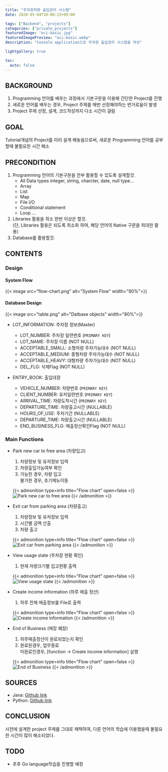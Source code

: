 ```yaml
---
title: "주차장차량 출입관리 시스템"
date: 2020-05-04T10:00:23+09:00

tags: ["Backend", "projects"]
categories: ["private_projects"]
featuredImage: "oci-basic.jpg"
featuredImagePreview: "oci-basic.webp"
description: "Console application으로 주차장 출입관리 시스템을 작성"

lightgallery: true

toc:
  auto: false
---
```


<!--more-->

## BACKGROUND

1. Programming 언어를 배우는 과정에서 기본구문을 이용해 간단한 Project를 진행
2. 새로운 언어를 배우는 경우, Project 주제를 매번 선정해야하는 번거로움이 발생
3. Project 주제 선정, 설계, 코드작성까지 다소 시간이 걸림

## GOAL

Tutorial개념의 Project를 미리 설계 해놓음으로써, 새로운 Programming 언어를 공부할때 불필요한 시간 해소

## PRECONDITION

1. Programming 언어의 기본구문을 전부 활용할 수 있도록 설계할것.
   - All Data types
     integer, string, charcter, date, null type...
   - Array
   - List
   - Map
   - File I/O
   - Conditional statement
   - Loop
     ...
2. Libraries 활용을 최소 한번 이상은 할것. \
   (단, Libraries 활용은 되도록 최소화 하여, 해당 언어의 Native 구문을 최대한 활용)
3. Database를 활용할것.

## CONTENTS

### Design

#### System Flow

{{< image src="flow-chart.png" alt="System Flow" width="90%">}}

#### Database Design

{{< image src="table.png" alt="Datbase objects" width="80%">}}

- LOT_INFORMATION: 주차장 정보(Master)

  - LOT_NUMBER: 주차장 일련번호 (`PRIMARY KEY`)
  - LOT_NAME: 주차장 이름 (NOT NULL)
  - ACCEPTABLE_SMALL: 소형차량 주차가능대수 (NOT NULL)
  - ACCEPTABLE_MEDIUM: 중형차량 주차가능대수 (NOT NULL)
  - ACCEPTABLE_HEAVY: 대형차량 주차가능대수 (NOT NULL)
  - DEL_FLG: 삭제Flag (NOT NULL)

- ENTRY_BOOK: 출입대장

  - VEHICLE_NUMBER: 차량번호 (`PRIMARY KEY`)
  - CLIENT_NUMBER: 유저일련번호 (`PRIMARY KEY`)
  - ARRIVAL_TIME: 차량도착시간 (`PRIMARY KEY`)
  - DEPARTURE_TIME: 차량출고시간 (NULLABLE)
  - HOURS_OF_USE: 주차기간 (NULLABLE)
  - DEPARTURE_TIME: 차량출고시간 (NULLABLE)
  - END_BUSINESS_FLG: 매출정산확인Flag (NOT NULL)

### Main Functions

- Park new car to free area (차량입고)

  1. 차량정보 및 유저정보 입력
  2. 차량출입가능여부 확인
  3. 가능한 경우, 차량 입고 \
     불가한 경우, 초기메뉴이동

  {{< admonition type=info title="Flow chart" open=false >}}
  ![Park new car to free area](function1_flow.png)
  {{< /admonition >}}

- Exit car from parking area (차량출고)

  1. 차량정보 및 유저정보 입력
  2. 시간별 금액 산출
  3. 차량 출고

  {{< admonition type=info title="Flow chart" open=false >}}
  ![Exit car from parking area](function2_flow.png)
  {{< /admonition >}}

- View usage state (주차장 현황 확인)

  1. 현재 차량크기별 입고현황 출력

  {{< admonition type=info title="Flow chart" open=false >}}
  ![View usage state](function3_flow.png)
  {{< /admonition >}}

- Create income information (하루 매출 정산)

  1. 하루 전체 매출정보를 File로 출력

  {{< admonition type=info title="Flow chart" open=false >}}
  ![Create income information](function4_flow.png)
  {{< /admonition >}}

- End of Business (매장 폐장)

  1. 하루매출정산이 완료되었는지 확인
  2. 완료된경우, 업무종료 \
     미완료인경우, [function -> Create income information] 실행

  {{< admonition type=info title="Flow chart" open=false >}}
  ![End of Business](function5_flow.png)
  {{< /admonition >}}

## SOURCES

- Java: [Github link](https://github.com/Rick00Kim/SkillUp_Coding/tree/master/ModuleProjects/ParkingArea/UsingJAVA)
- Python: [Github link](https://github.com/Rick00Kim/SkillUp_Coding/tree/master/ModuleProjects/ParkingArea/UsingPython)

## CONCLUSION

사전에 설계한 project 주제를 그대로 채택하여, 다른 언어의 학습에 이용했을때 불필요한 시간이 많이 해소되었다.

## TODO

- 추후 Go language학습을 진행할 예정
